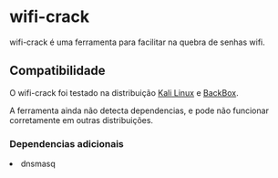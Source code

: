 <h1>wifi-crack</h1>
wifi-crack é uma ferramenta para facilitar na quebra de senhas wifi.

<h2>Compatibilidade</h2>
O wifi-crack foi testado na distribuição <a href="https://www.kali.org/">Kali Linux</a> e <a href="https://backbox.org/">BackBox</a>.

A ferramenta ainda não detecta dependencias, e pode não funcionar corretamente em outras distribuições.

<h3>Dependencias adicionais</h3>
<li>dnsmasq</li>
